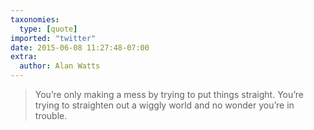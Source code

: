 ```yaml
---
taxonomies:
  type: [quote]
imported: "twitter"
date: 2015-06-08 11:27:48-07:00
extra:
  author: Alan Watts
---
```

> You’re only making a mess by trying to put things straight. You’re trying to straighten out a wiggly world and no wonder you’re in trouble.

